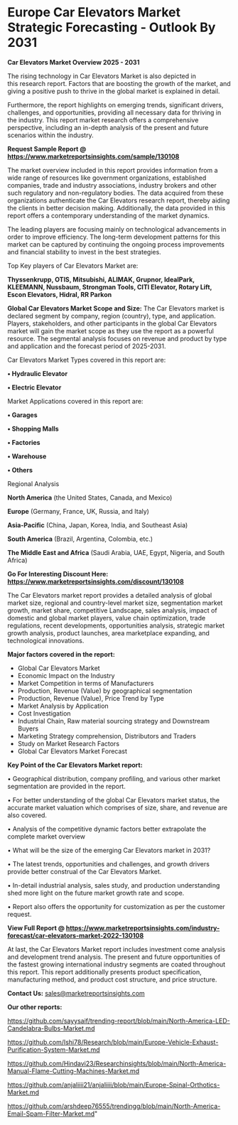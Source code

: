  # Europe Car Elevators Market Strategic Forecasting - Outlook By 2031

<Strong> Car Elevators Market Overview 2025 - 2031</strong>

The rising technology in Car Elevators Market is also depicted in this research report. Factors that are boosting the growth of the market, and giving a positive push to thrive in the global market is explained in detail.

Furthermore, the report highlights on emerging trends, significant drivers, challenges, and opportunities, providing all necessary data for thriving in the industry. This report market research offers a comprehensive perspective, including an in-depth analysis of the present and future scenarios within the industry.

<strong>Request Sample Report @ <a href=https://www.marketreportsinsights.com/sample/130108>https://www.marketreportsinsights.com/sample/130108</a></strong>

The market overview included in this report provides information from a wide range of resources like government organizations, established companies, trade and industry associations, industry brokers and other such regulatory and non-regulatory bodies. The data acquired from these organizations authenticate the Car Elevators research report, thereby aiding the clients in better decision making. Additionally, the data provided in this report offers a contemporary understanding of the market dynamics.

The leading players are focusing mainly on technological advancements in order to improve efficiency. The long-term development patterns for this market can be captured by continuing the ongoing process improvements and financial stability to invest in the best strategies.

Top Key players of Car Elevators Market are:

<strong>Thyssenkrupp, OTIS, Mitsubishi, ALIMAK, Grupnor, IdealPark, KLEEMANN, Nussbaum, Strongman Tools, CITI Elevator, Rotary Lift, Escon Elevators, Hidral, RR Parkon</strong>

<strong><b>Global Car Elevators Market Scope and Size:</b></strong>
The Car Elevators market is declared segment by company, region (country), type, and application. Players, stakeholders, and other participants in the global Car Elevators market will gain the market scope as they use the report as a powerful resource. The segmental analysis focuses on revenue and product by type and application and the forecast period of 2025-2031.

Car Elevators Market Types covered in this report are:

<strong>• Hydraulic Elevator

• Electric Elevator</strong>

Market Applications covered in this report are:

<strong>• Garages

• Shopping Malls

• Factories

• Warehouse

• Others</strong> 

Regional Analysis

<strong>North America</strong> (the United States, Canada, and Mexico)

<strong>Europe</strong> (Germany, France, UK, Russia, and Italy)

<strong>Asia-Pacific</strong> (China, Japan, Korea, India, and Southeast Asia)

<strong>South America</strong> (Brazil, Argentina, Colombia, etc.)

<strong>The Middle East and Africa</strong> (Saudi Arabia, UAE, Egypt, Nigeria, and South Africa)

<strong>Go For Interesting Discount Here: <a href=https://www.marketreportsinsights.com/discount/130108>https://www.marketreportsinsights.com/discount/130108</a></strong>

The Car Elevators market report provides a detailed analysis of global market size, regional and country-level market size, segmentation market growth, market share, competitive Landscape, sales analysis, impact of domestic and global market players, value chain optimization, trade regulations, recent developments, opportunities analysis, strategic market growth analysis, product launches, area marketplace expanding, and technological innovations.

<strong><b>Major factors covered in the report:</b></strong>
<ul>
  <li>Global Car Elevators Market </li>
  <li>Economic Impact on the Industry</li>
  <li>Market Competition in terms of Manufacturers</li>
  <li>Production, Revenue (Value) by geographical segmentation</li>
  <li>Production, Revenue (Value), Price Trend by Type</li>
  <li>Market Analysis by Application</li>
  <li>Cost Investigation</li>
  <li>Industrial Chain, Raw material sourcing strategy and Downstream Buyers</li>
  <li>Marketing Strategy comprehension, Distributors and Traders</li>
  <li>Study on Market Research Factors</li>
  <li>Global Car Elevators Market Forecast</li>
</ul>

<strong><b>Key Point of the Car Elevators Market report:</b></strong>

• Geographical distribution, company profiling, and various other market segmentation are provided in the report.

• For better understanding of the global Car Elevators market status, the accurate market valuation which comprises of size, share, and revenue are also covered.

• Analysis of the competitive dynamic factors better extrapolate the complete market overview

• What will be the size of the emerging Car Elevators market in 2031?

• The latest trends, opportunities and challenges, and growth drivers provide better construal of the Car Elevators Market.

• In-detail industrial analysis, sales study, and production understanding shed more light on the future market growth rate and scope.

• Report also offers the opportunity for customization as per the customer request.

<strong><b>View Full Report @ <a href=https://www.marketreportsinsights.com/industry-forecast/car-elevators-market-2022-130108>https://www.marketreportsinsights.com/industry-forecast/car-elevators-market-2022-130108</a></b></strong>


At last, the Car Elevators Market report includes investment come analysis and development trend analysis. The present and future opportunities of the fastest growing international industry segments are coated throughout this report. This report additionally presents product specification, manufacturing method, and product cost structure, and price structure.

<strong>Contact Us:</strong>
sales@marketreportsinsights.com

<strong>Our other reports:</strong>

<a href=https://github.com/sayysaif/trending-report/blob/main/North-America-LED-Candelabra-Bulbs-Market.md>https://github.com/sayysaif/trending-report/blob/main/North-America-LED-Candelabra-Bulbs-Market.md</a>

<a href=https://github.com/Ishi78/Research/blob/main/Europe-Vehicle-Exhaust-Purification-System-Market.md>https://github.com/Ishi78/Research/blob/main/Europe-Vehicle-Exhaust-Purification-System-Market.md</a>

<a href=https://github.com/Hindavi23/Researchinsights/blob/main/North-America-Manual-Flame-Cutting-Machines-Market.md>https://github.com/Hindavi23/Researchinsights/blob/main/North-America-Manual-Flame-Cutting-Machines-Market.md</a>

<a href=https://github.com/anjaliiii21/anjaliiii/blob/main/Europe-Spinal-Orthotics-Market.md>https://github.com/anjaliiii21/anjaliiii/blob/main/Europe-Spinal-Orthotics-Market.md</a>

<a href=https://github.com/arshdeep76555/trendingg/blob/main/North-America-Email-Spam-Filter-Market.md>https://github.com/arshdeep76555/trendingg/blob/main/North-America-Email-Spam-Filter-Market.md</a>"
